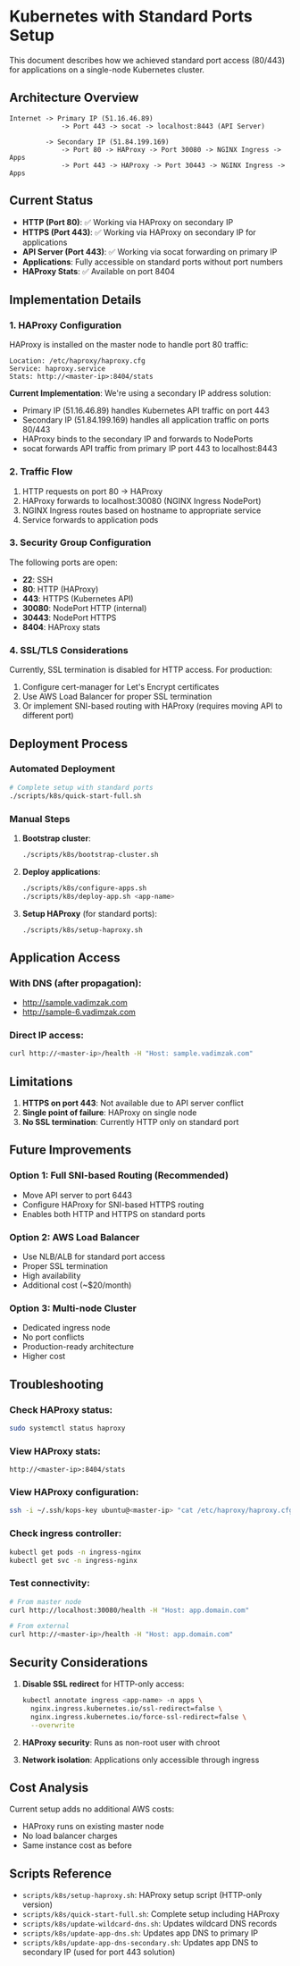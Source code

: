 # Kubernetes with Standard Ports Setup

This document describes how we achieved standard port access (80/443) for applications on a single-node Kubernetes cluster.

## Architecture Overview

```
Internet -> Primary IP (51.16.46.89)
             -> Port 443 -> socat -> localhost:8443 (API Server)
         
         -> Secondary IP (51.84.199.169)  
             -> Port 80 -> HAProxy -> Port 30080 -> NGINX Ingress -> Apps
             -> Port 443 -> HAProxy -> Port 30443 -> NGINX Ingress -> Apps
```

## Current Status

- **HTTP (Port 80)**: ✅ Working via HAProxy on secondary IP
- **HTTPS (Port 443)**: ✅ Working via HAProxy on secondary IP for applications
- **API Server (Port 443)**: ✅ Working via socat forwarding on primary IP
- **Applications**: Fully accessible on standard ports without port numbers
- **HAProxy Stats**: ✅ Available on port 8404

## Implementation Details

### 1. HAProxy Configuration

HAProxy is installed on the master node to handle port 80 traffic:

```
Location: /etc/haproxy/haproxy.cfg
Service: haproxy.service
Stats: http://<master-ip>:8404/stats
```

**Current Implementation**: We're using a secondary IP address solution:
- Primary IP (51.16.46.89) handles Kubernetes API traffic on port 443
- Secondary IP (51.84.199.169) handles all application traffic on ports 80/443
- HAProxy binds to the secondary IP and forwards to NodePorts
- socat forwards API traffic from primary IP port 443 to localhost:8443

### 2. Traffic Flow

1. HTTP requests on port 80 → HAProxy
2. HAProxy forwards to localhost:30080 (NGINX Ingress NodePort)
3. NGINX Ingress routes based on hostname to appropriate service
4. Service forwards to application pods

### 3. Security Group Configuration

The following ports are open:
- **22**: SSH
- **80**: HTTP (HAProxy)
- **443**: HTTPS (Kubernetes API)
- **30080**: NodePort HTTP (internal)
- **30443**: NodePort HTTPS
- **8404**: HAProxy stats

### 4. SSL/TLS Considerations

Currently, SSL termination is disabled for HTTP access. For production:
1. Configure cert-manager for Let's Encrypt certificates
2. Use AWS Load Balancer for proper SSL termination
3. Or implement SNI-based routing with HAProxy (requires moving API to different port)

## Deployment Process

### Automated Deployment

```bash
# Complete setup with standard ports
./scripts/k8s/quick-start-full.sh
```

### Manual Steps

1. **Bootstrap cluster**:
   ```bash
   ./scripts/k8s/bootstrap-cluster.sh
   ```

2. **Deploy applications**:
   ```bash
   ./scripts/k8s/configure-apps.sh
   ./scripts/k8s/deploy-app.sh <app-name>
   ```

3. **Setup HAProxy** (for standard ports):
   ```bash
   ./scripts/k8s/setup-haproxy.sh
   ```

## Application Access

### With DNS (after propagation):
- http://sample.vadimzak.com
- http://sample-6.vadimzak.com

### Direct IP access:
```bash
curl http://<master-ip>/health -H "Host: sample.vadimzak.com"
```

## Limitations

1. **HTTPS on port 443**: Not available due to API server conflict
2. **Single point of failure**: HAProxy on single node
3. **No SSL termination**: Currently HTTP only on standard port

## Future Improvements

### Option 1: Full SNI-based Routing (Recommended)
- Move API server to port 6443
- Configure HAProxy for SNI-based HTTPS routing
- Enables both HTTP and HTTPS on standard ports

### Option 2: AWS Load Balancer
- Use NLB/ALB for standard port access
- Proper SSL termination
- High availability
- Additional cost (~$20/month)

### Option 3: Multi-node Cluster
- Dedicated ingress node
- No port conflicts
- Production-ready architecture
- Higher cost

## Troubleshooting

### Check HAProxy status:
```bash
sudo systemctl status haproxy
```

### View HAProxy stats:
```
http://<master-ip>:8404/stats
```

### View HAProxy configuration:
```bash
ssh -i ~/.ssh/kops-key ubuntu@<master-ip> "cat /etc/haproxy/haproxy.cfg"
```

### Check ingress controller:
```bash
kubectl get pods -n ingress-nginx
kubectl get svc -n ingress-nginx
```

### Test connectivity:
```bash
# From master node
curl http://localhost:30080/health -H "Host: app.domain.com"

# From external
curl http://<master-ip>/health -H "Host: app.domain.com"
```

## Security Considerations

1. **Disable SSL redirect** for HTTP-only access:
   ```bash
   kubectl annotate ingress <app-name> -n apps \
     nginx.ingress.kubernetes.io/ssl-redirect=false \
     nginx.ingress.kubernetes.io/force-ssl-redirect=false \
     --overwrite
   ```

2. **HAProxy security**: Runs as non-root user with chroot
3. **Network isolation**: Applications only accessible through ingress

## Cost Analysis

Current setup adds no additional AWS costs:
- HAProxy runs on existing master node
- No load balancer charges
- Same instance cost as before

## Scripts Reference

- `scripts/k8s/setup-haproxy.sh`: HAProxy setup script (HTTP-only version)
- `scripts/k8s/quick-start-full.sh`: Complete setup including HAProxy
- `scripts/k8s/update-wildcard-dns.sh`: Updates wildcard DNS records
- `scripts/k8s/update-app-dns.sh`: Updates app DNS to primary IP
- `scripts/k8s/update-app-dns-secondary.sh`: Updates app DNS to secondary IP (used for port 443 solution)